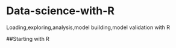 # Data-science-with-R
Loading,exploring,analysis,model building,model validation with R

##Starting with R
